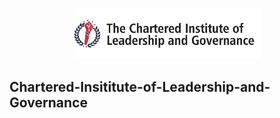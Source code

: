 <p align="center"><a href="https://cilgglobal.org/" target="_blank"><img src="public/assets/images/cilg-logo-dark.png"  width="300" alt="Chartered-Institute-of-Leadership-and-Leadership"></a></p>


## Chartered-Insititute-of-Leadership-and-Governance
